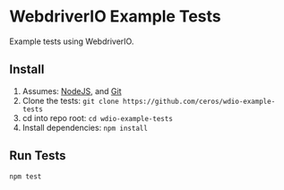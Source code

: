 # WebdriverIO Example Tests
Example tests using WebdriverIO. 

## Install
1. Assumes: [NodeJS](https://nodejs.org/en/), and [Git](https://git-scm.com/book/en/v2/Getting-Started-Installing-Git)
1. Clone the tests: `git clone https://github.com/ceros/wdio-example-tests`
2. cd into repo root: `cd wdio-example-tests`
3. Install dependencies: `npm install`

## Run Tests
`npm test`
